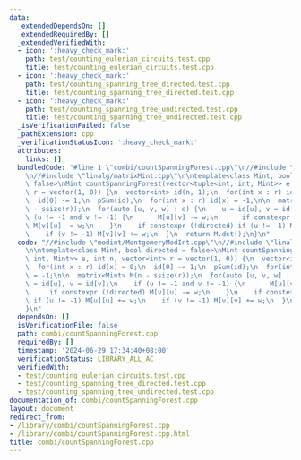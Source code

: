 ```yaml
---
data:
  _extendedDependsOn: []
  _extendedRequiredBy: []
  _extendedVerifiedWith:
  - icon: ':heavy_check_mark:'
    path: test/counting_eulerian_circuits.test.cpp
    title: test/counting_eulerian_circuits.test.cpp
  - icon: ':heavy_check_mark:'
    path: test/counting_spanning_tree_directed.test.cpp
    title: test/counting_spanning_tree_directed.test.cpp
  - icon: ':heavy_check_mark:'
    path: test/counting_spanning_tree_undirected.test.cpp
    title: test/counting_spanning_tree_undirected.test.cpp
  _isVerificationFailed: false
  _pathExtension: cpp
  _verificationStatusIcon: ':heavy_check_mark:'
  attributes:
    links: []
  bundledCode: "#line 1 \"combi/countSpanningForest.cpp\"\n//#include \"modint/MontgomeryModInt.cpp\"\
    \n//#include \"linalg/matrixMint.cpp\"\n\ntemplate<class Mint, bool directed =\
    \ false>\nMint countSpanningForest(vector<tuple<int, int, Mint>> e, int n, vector<int>\
    \ r = vector(1, 0)) {\n  vector<int> id(n, 1);\n  for(int x : r) id[x] = 0;\n\
    \  id[0] -= 1;\n  pSum(id);\n  for(int x : r) id[x] = -1;\n\n  matrix<Mint> M(n\
    \ - ssize(r));\n  for(auto [u, v, w] : e) {\n    u = id[u], v = id[v];\n    if\
    \ (u != -1 and v != -1) {\n      M[u][v] -= w;\n      if constexpr (!directed)\
    \ M[v][u] -= w;\n    }\n    if constexpr (!directed) if (u != -1) M[u][u] += w;\n\
    \    if (v != -1) M[v][v] += w;\n  }\n  return M.det();\n}\n"
  code: "//#include \"modint/MontgomeryModInt.cpp\"\n//#include \"linalg/matrixMint.cpp\"\
    \n\ntemplate<class Mint, bool directed = false>\nMint countSpanningForest(vector<tuple<int,\
    \ int, Mint>> e, int n, vector<int> r = vector(1, 0)) {\n  vector<int> id(n, 1);\n\
    \  for(int x : r) id[x] = 0;\n  id[0] -= 1;\n  pSum(id);\n  for(int x : r) id[x]\
    \ = -1;\n\n  matrix<Mint> M(n - ssize(r));\n  for(auto [u, v, w] : e) {\n    u\
    \ = id[u], v = id[v];\n    if (u != -1 and v != -1) {\n      M[u][v] -= w;\n \
    \     if constexpr (!directed) M[v][u] -= w;\n    }\n    if constexpr (!directed)\
    \ if (u != -1) M[u][u] += w;\n    if (v != -1) M[v][v] += w;\n  }\n  return M.det();\n\
    }\n"
  dependsOn: []
  isVerificationFile: false
  path: combi/countSpanningForest.cpp
  requiredBy: []
  timestamp: '2024-06-29 17:34:40+08:00'
  verificationStatus: LIBRARY_ALL_AC
  verifiedWith:
  - test/counting_eulerian_circuits.test.cpp
  - test/counting_spanning_tree_directed.test.cpp
  - test/counting_spanning_tree_undirected.test.cpp
documentation_of: combi/countSpanningForest.cpp
layout: document
redirect_from:
- /library/combi/countSpanningForest.cpp
- /library/combi/countSpanningForest.cpp.html
title: combi/countSpanningForest.cpp
---
```

